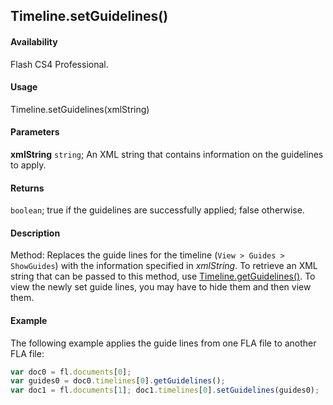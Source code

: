 ## Timeline.setGuidelines()

#### Availability

Flash CS4 Professional.

#### Usage

Timeline.setGuidelines(xmlString)

#### Parameters

**xmlString** `string`; An XML string that contains information on the guidelines to apply.

#### Returns

`boolean`; true if the guidelines are successfully applied; false otherwise.

#### Description

Method: Replaces the guide lines for the timeline (`View > Guides > ShowGuides`) with the information specified in
*xmlString*. To retrieve an XML string that can be passed to this method, use [Timeline.getGuidelines()](../Timeline_object/Timeline23.md). To view the newly set guide lines, you may have to hide them and then view them.

#### Example

The following example applies the guide lines from one FLA file to another FLA file:

```javascript
var doc0 = fl.documents[0];
var guides0 = doc0.timelines[0].getGuidelines();
var doc1 = fl.documents[1]; doc1.timelines[0].setGuidelines(guides0);
```
